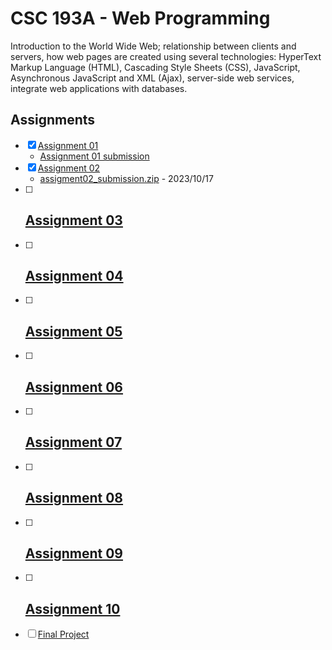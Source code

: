 # CSC 193A - Web Programming

Introduction to the World Wide Web; relationship between clients and servers, how web pages are created using several technologies: HyperText Markup Language (HTML), Cascading Style Sheets (CSS), JavaScript, Asynchronous JavaScript and XML (Ajax), server-side web services, integrate web applications with databases.

## Assignments

- [x] [Assignment 01](01-intro-week/assignment_prompt_01.md)
  - [Assignment 01 submission](01-intro-week/assignment_01_submission.png)
- [x] [Assignment 02](02-css/assignment_02_prompt.pdf)
  - [assigment02_submission.zip](02-css/assigment02_submission.zip) - 2023/10/17
- [ ] [Assignment 03](03-html-css-questions/assignment_03_prompt.pdf)
  -
- [ ] [Assignment 04](04-javascript/assignment_04_prompt.pdf)
  -
- [ ] [Assignment 05](05-asunc-promises-fetch/assignment_05_prompt.pdf)
  -
- [ ] [Assignment 06](06-ajax/assignment_06_prompt.pdf)
  -
- [ ] [Assignment 07](07-node-js/assignment_07_prompt.pdf)
  -
- [ ] [Assignment 08](08-node-js-database/assignment_08_prompt.pdf)
  -
- [ ] [Assignment 09](09-local-storage/assignment_09_prompt.pdf)
  -
- [ ] [Assignment 10](10-chrome-extensions/assignment_10_prompt.pdf)
  -
- [ ] [Final Project](final-project/final_project_prompt.pdf)
